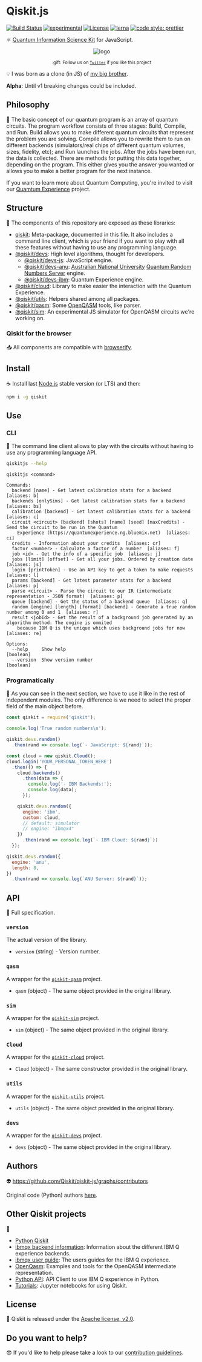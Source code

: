 # Qiskit.js

[![Build Status](https://travis-ci.com/Qiskit/qiskit-js.svg?branch=master)](https://travis-ci.com/Qiskit/qiskit-js)
[![experimental](http://badges.github.io/stability-badges/dist/experimental.svg)](http://github.com/badges/stability-badges)
[![License](https://img.shields.io/badge/License-Apache%202.0-blue.svg)](https://opensource.org/licenses/Apache-2.0)
[![lerna](https://img.shields.io/badge/maintained%20with-lerna-cc00ff.svg)](https://lernajs.io/)
[![code style: prettier](https://img.shields.io/badge/code_style-prettier-ff69b4.svg?style=flat-square)](https://github.com/prettier/prettier)

:atom_symbol: [Quantum Information Science Kit](https://qiskit.org) for JavaScript.

<div align="center">
	<p>
    <img src="https://diego-plan9.github.io/_static/qiskit-logo-white-no-margin.gif" alt="logo">
	</p>
	<p>
		<sub>:gift: Follow us on <a href="https://twitter.com/qiskit"><code>Twitter</code></a> if you like this project</sub>
	</p>
</div>

:bulb: I was born as a clone (in JS) of [my big brother](https://github.com/Qiskit/qiskit-sdk-py).

**Alpha**: Until v1 breaking changes could be included.

## Philosophy

:orange_book: The basic concept of our quantum program is an array of quantum circuits. The program workflow consists of three stages: Build, Compile, and Run. Build allows you to make different quantum circuits that represent the problem you are solving. Compile allows you to rewrite them to run on different backends (simulators/real chips of different quantum volumes, sizes, fidelity, etc); and Run launches the jobs. After the jobs have been run, the data is collected. There are methods for putting this data together, depending on the program. This either gives you the answer you wanted or allows you to make a better program for the next instance.

If you want to learn more about Quantum Computing, you're invited to visit our [Quamtum Experience](https://quantumexperience.ng.bluemix.net) project.

## Structure

:handbag: The components of this repository are exposed as these libraries:

* [qiskit](./packages/qiskit): Meta-package, documented in this file. It also includes a command line client, which is your friend if you want to play with all these features without having to use any programming language.
* [@qiskit/devs](./packages/qiskit-devs): High level algorithms, thought for developers.
  * [@qiskit/devs-js](./packages/qiskit-devs-js): JavaScript engine.
  * [@qiskit/devs-anu](./packages/qiskit-devs-anu): [Australian National University](http://www.anu.edu.au) [Quantum Random Numbers Server](https://qrng.anu.edu.au) engine.
  * [@qiskit/devs-ibm](./packages/qiskit-devs-ibm): Quantum Experience engine.
* [@qiskit/cloud](./packages/qiskit-cloud): Library to make easier the interaction with the Quantum Experience.
* [@qiskit/utils](./packages/qiskit-utils): Helpers shared among all packages.
* [@qiskit/qasm](./packages/qiskit-qasm): Some [OpenQASM](https://github.com/IBM/qiskit-openqasm) tools, like parser.
* [@qiskit/sim](./packages/qiskit-sim): An experimental JS simulator for OpenQASM circuits we're working on.

### Qiskit for the browser

:inbox_tray: All components are compatible with [browserify](http://browserify.org).

## Install

:coffee: Install last [Node.js](https://nodejs.org/download) stable version (or LTS) and then:

```sh
npm i -g qiskit
```

## Use

### CLI

:rocket: The command line client allows to play with the circuits without having to use any programming language API.

```sh
qiskitjs --help
```
```
qiskitjs <command>

Commands:
  backend [name] - Get latest calibration stats for a backend  [aliases: b]
  backends [onlySims] - Get latest calibration stats for a backend  [aliases: bs]
  calibration [backend] - Get latest calibration stats for a backend  [aliases: c]
  circuit <circuit> [backend] [shots] [name] [seed] [maxCredits] - Send the circuit to be run in the Quantum
  	Experience (https://quantumexperience.ng.bluemix.net)  [aliases: ci]
  credits - Information about your credits  [aliases: cr]
  factor <number> - Calculate a factor of a number  [aliases: f]
  job <id> - Get the info of a specific job  [aliases: j]
  jobs [limit] [offset] - Get all your jobs. Ordered by creation date  [aliases: js]
  login [printToken] - Use an API key to get a token to make requests  [aliases: l]
  params [backend] - Get latest parameter stats for a backend  [aliases: p]
  parse <circuit> - Parse the circuit to our IR (intermediate representation - JSON format)  [aliases: p]
  queue [backend] - Get the status of a backend queue  [aliases: q]
  random [engine] [length] [format] [backend] - Generate a true random number among 0 and 1  [aliases: r]
  result <jobId> - Get the result of a background job generated by an algorithm method. The engine is ommited
  	because IBM Q is the unique which uses background jobs for now  [aliases: re]

Options:
  --help     Show help                                                 [boolean]
  --version  Show version number                                       [boolean]
```

### Programatically

:pencil: As you can see in the next section, we have to use it like in the rest of independent modules. The only difference is we need to select the proper field of the main object before.

```js
const qiskit = require('qiskit');

console.log('True random numbers\n');

qiskit.devs.random()
  .then(rand => console.log(`- JavaScript: ${rand}`));

const cloud = new qiskit.Cloud();
cloud.login('YOUR_PERSONAL_TOKEN_HERE')
  .then(() => {
    cloud.backends()
      .then(data => {
        console.log('- IBM Backends:');
        console.log(data);
      });

    qiskit.devs.random({
      engine: 'ibm',
      custom: cloud,
      // default: simulator
      // engine: "ibmqx4"
    })
      .then(rand => console.log(`- IBM Cloud: ${rand}`))
  });

qiskit.devs.random({
  engine: 'anu',
  length: 8,
})
  .then(rand => console.log(`ANU Server: ${rand}`));
```

## API

:eyes: Full specification.

### `version`

The actual version of the library.

* `version` (string) - Version number.

### `qasm`

A wrapper for the [`qiskit-qasm`](./packages/qiskit-qasm) project.

* `qasm` (object) - The same object provided in the original library.

### `sim`

A wrapper for the [`qiskit-sim`](./packages/qiskit-sim) project.

* `sim` (object) - The same object provided in the original library.

### `Cloud`

A wrapper for the [`qiskit-cloud`](./packages/qiskit-cloud) project.

* `Cloud` (object) - The same constructor provided in the original library.

### `utils`

A wrapper for the [`qiskit-utils`](./packages/qiskit-utils) project.

* `utils` (object) - The same object provided in the original library.

### `devs`

A wrapper for the [`qiskit-devs`](./packages/qiskit-devs) project.

* `devs` (object) - The same object provided in the original library.

## Authors

:alien: https://github.com/Qiskit/qiskit-js/graphs/contributors

Original code (Python) authors [here](https://github.com/Qiskit/qiskit-sdk-py#authors-alphabetical).

## Other Qiskit projects

:school_satchel:

* [Python Qiskit](https://github.com/Qiskit/qiskit-sdk-py.git>)
* [ibmqx backend information](https://github.com/Qiskit/ibmqx-backend-information): Information about the different IBM Q experience backends.
* [ibmqx user guide](https://github.com/Qiskit/ibmqx-user-guides): The users guides for the IBM Q experience.
* [OpenQasm](https://github.com/Qiskit/openqasm): Examples and tools for the OpenQASM intermediate representation.
* [Python API](https://github.com/Qiskit/qiskit-api-py): API Client to use IBM Q experience in Python.
* [Tutorials](https://github.com/Qiskit/qiskit-tutorial): Jupyter notebooks for using Qiskit.

## License

:penguin: Qiskit is released under the [Apache license, v2.0](https://www.apache.org/licenses/LICENSE-2.0).

## Do you want to help?

:sunglasses: If you'd like to help please take a look to our [contribution guidelines](./CONTRIBUTING.md).
